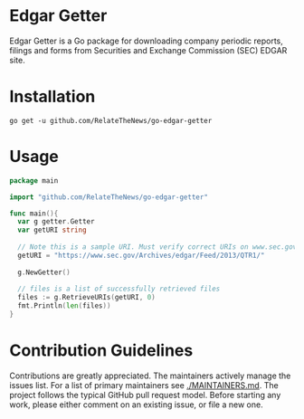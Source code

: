 # Edgar Getter
Edgar Getter is a Go package for downloading company periodic reports, 
filings and forms from Securities and Exchange Commission (SEC) EDGAR site.

# Installation
`go get -u github.com/RelateTheNews/go-edgar-getter`
# Usage
```go
package main

import "github.com/RelateTheNews/go-edgar-getter"

func main(){
  var g getter.Getter
  var getURI string
  
  // Note this is a sample URI. Must verify correct URIs on www.sec.gov
  getURI = "https://www.sec.gov/Archives/edgar/Feed/2013/QTR1/"
  
  g.NewGetter()
  
  // files is a list of successfully retrieved files
  files := g.RetrieveURIs(getURI, 0)
  fmt.Println(len(files))
}
```

# Contribution Guidelines
Contributions are greatly appreciated. The maintainers actively manage the issues list. 
For a list of primary maintainers see [./MAINTAINERS.md](./MAINTAINERS.md). The project follows the typical GitHub pull request model.
Before starting any work, please either comment on an existing issue, or file a new one.
